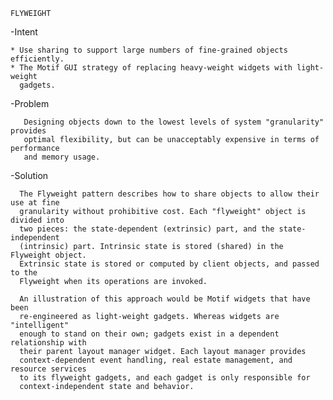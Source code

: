     FLYWEIGHT

-Intent

    * Use sharing to support large numbers of fine-grained objects efficiently.
    * The Motif GUI strategy of replacing heavy-weight widgets with light-weight 
      gadgets.  
      
-Problem
    
       Designing objects down to the lowest levels of system "granularity" provides
       optimal flexibility, but can be unacceptably expensive in terms of performance
       and memory usage.
       
-Solution

      The Flyweight pattern describes how to share objects to allow their use at fine
      granularity without prohibitive cost. Each "flyweight" object is divided into 
      two pieces: the state-dependent (extrinsic) part, and the state-independent 
      (intrinsic) part. Intrinsic state is stored (shared) in the Flyweight object. 
      Extrinsic state is stored or computed by client objects, and passed to the 
      Flyweight when its operations are invoked.
      
      An illustration of this approach would be Motif widgets that have been 
      re-engineered as light-weight gadgets. Whereas widgets are "intelligent" 
      enough to stand on their own; gadgets exist in a dependent relationship with 
      their parent layout manager widget. Each layout manager provides 
      context-dependent event handling, real estate management, and resource services
      to its flyweight gadgets, and each gadget is only responsible for 
      context-independent state and behavior.
